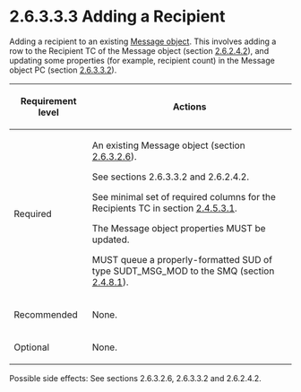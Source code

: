 <html dir="LTR" xmlns:mshelp="http://msdn.microsoft.com/mshelp" xmlns:ddue="http://ddue.schemas.microsoft.com/authoring/2003/5" xmlns:xlink="http://www.w3.org/1999/xlink" xmlns:tool="http://www.microsoft.com/tooltip">
    <head>
        <meta http-equiv="Content-Type" content="text/html; CHARSET=utf-8"></meta>
        <meta name="save" content="history"></meta>
        <title>2.6.3.3.3 Adding a Recipient</title>
        <xml>
            <mshelp:toctitle title="2.6.3.3.3 Adding a Recipient"></mshelp:toctitle>
            <mshelp:rltitle title="[MS-PST]: Adding a Recipient"></mshelp:rltitle>
            <mshelp:keyword index="A" term="44f87949-bf5f-4aa9-b0ec-569029a0d286"></mshelp:keyword>
            <mshelp:attr name="DCSext.ContentType" value="open specification"></mshelp:attr>
            <mshelp:attr name="AssetID" value="44f87949-bf5f-4aa9-b0ec-569029a0d286"></mshelp:attr>
            <mshelp:attr name="TopicType" value="kbRef"></mshelp:attr>
            <mshelp:attr name="DCSext.Title" value="[MS-PST]: Adding a Recipient" />
        </xml>
    </head>
    <body>
        <div id="header">
            <h1 class="heading">2.6.3.3.3 Adding a Recipient</h1>
        </div>
        <div id="mainSection">
            <div id="mainBody">
                <div id="allHistory" class="saveHistory"></div>
                <div id="sectionSection0" class="section" name="collapseableSection">
                    

<p>Adding a recipient to an existing <a href="08220cc9-69b1-4072-a2e7-2a0ff201d505.htm#gt_b6c15d0c-d992-421d-ba96-99d3b63894cf">Message object</a>. This
involves adding a row to the Recipient TC of the Message object (section <a href="1a94f596-d840-4f66-824e-af1024fb6944.htm">2.6.2.4.2</a>), and updating
some properties (for example, recipient count) in the Message object PC
(section <a href="bd155f0d-2dd7-4f97-9604-67a12fe39090.htm">2.6.3.3.2</a>). </p>

<table>
 <thead>
  <tr>
   <th>
   <p>Requirement level</p>
   </th>
   <th>
   <p><b><span>Actions</span></b></p>
   </th>
  </tr>
 </thead>
 <tr>
  <td>
  <p>Required</p>
  </td>
  <td>
  <p>An existing Message object (section <a href="eaab9353-53fe-448f-a32f-d45afd3c4b5d.htm">2.6.3.2.6</a>).</p>
  <p>See sections 2.6.3.3.2 and 2.6.2.4.2.</p>
  <p>See minimal set of required columns for the Recipients
  TC in section <a href="bb069b2b-80ad-46d5-b86f-33487d16bf0c.htm">2.4.5.3.1</a>.</p>
  <p>The Message object properties MUST be updated.</p>
  <p>MUST queue a properly-formatted SUD of type
  SUDT_MSG_MOD to the SMQ (section <a href="feced5b5-714b-47e1-8ca0-a8aae53c2fe4.htm">2.4.8.1</a>).</p>
  </td>
 </tr>
 <tr>
  <td>
  <p>Recommended</p>
  </td>
  <td>
  <p>None.</p>
  </td>
 </tr>
 <tr>
  <td>
  <p>Optional</p>
  </td>
  <td>
  <p>None.</p>
  </td>
 </tr>
</table>

<p>Possible side effects: See sections 2.6.3.2.6, 2.6.3.3.2 and
2.6.2.4.2.</p>
                </div>
            </div>
        </div>
    </body>
</html>